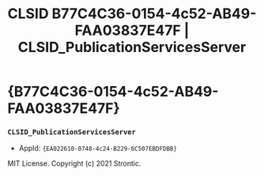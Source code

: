 ﻿---
title: "CLSID B77C4C36-0154-4c52-AB49-FAA03837E47F | CLSID_PublicationServicesServer"
excerpt: What is COM-Object CLSID B77C4C36-0154-4c52-AB49-FAA03837E47F?
---

# {B77C4C36-0154-4c52-AB49-FAA03837E47F}

### `CLSID_PublicationServicesServer`
* AppId: `{EA022610-0748-4c24-B229-6C507EBDFDBB}`

MIT License. Copyright (c) 2021 Strontic.


